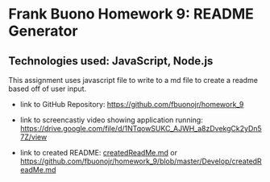 <!-- # Unit 09 Node.js and ES6+ Homework: Good README Generator

When creating an open source project on GitHub, it is important to have a quality README with information about the app--what is the app for, how to use the app, how to install it, how to report issues, and how to make contributions so that other developers are more likely to use and contribute to the success of the project. A command-line application will allow for quick and easy generation of a project README to get started quickly. This will allow a project creator to spend more time working on finishing the project and less time creating a good README.

Your task is to create a command-line application that dynamically generates a professional README.md from a user's input using the [Inquirer package](https://www.npmjs.com/package/inquirer). Review the [Good README guide](../../01-HTML-Git-CSS/04-Supplemental/Good-README-Guide/README.md) as a reminder of everything that a quality, professional README contains. The application will be invoked with the following command:

```
node index.js
```

Because this is a command-line application that won’t be deployed, you’ll also need to provide a link to a walkthrough video that demonstrates the functionality of your application. Revisit the Screencastify Tutorial in the prework as a refresher on how to record video from your computer.

## User Story

```
AS A developer
I WANT a README generator
SO THAT can quickly create a professional README for a new project
```

## Acceptance Criteria

```md
GIVEN a command-line application that accepts user input
WHEN I am prompted for information about my application repository
THEN a quality, professional README.md is generated with the title of your project and sections entitled Description, Table of Contents, Installation, Usage, License, Contributing, Tests, and Questions
WHEN I enter my project title
THEN this is displayed as the title of the README
WHEN I enter a description, installation instructions, usage information, contribution guidelines, and test instructions
THEN this information is added to the sections of the README entitled Description, Installation, Usage, Contributing, and Tests
WHEN I choose a license for my application from a list of options
THEN a badge for that license is added hear the top of the README and a notice is added to the section of the README entitled License that explains which license the application is covered under
WHEN I enter my GitHub username
THEN this is added to the section of the README entitled Questions, with a link to my GitHub profile
WHEN I enter my email address
THEN this is added to the section of the README entitled Questions, with instructions on how to reach me with additional questions
WHEN I click on the links in the Table of Contents
THEN I am taken to the corresponding section of the README
```

## Minimum Application Requirements

* Meets [Submission Requirements](#submission-requirements) in the following section.

* Functional application.

* GitHub repository with a unique name and a README describing project.

* The generated README includes the following sections: 

  * Title
  * Description
  * Table of Contents
  * Installation
  * Usage
  * License
  * Contributing
  * Tests
  * Questions

* The generated README includes 1 badge that's specific to the repository.


## Submission Requirements

Because this is a CLI App, there will be no need to deploy it to Heroku. This time, though, you need to include a video showing us that you got the app working with no bugs. You should include a link to the video in your application's `README.md` file.

* Create a `.gitignore` file and include `node_modules/` and `.DS_Store/`.

* `node_modules` is not tracked and uploaded to GitHub. (Hint: It is easy if you create your `.gitignore` file before installing dependencies with npm.)

* Repo **MUST** include `package.json` with required dependencies. (Hint: Run `npm init` when you first setup the project before installing any dependencies.)

* Include a video of the typical user flow through your application. This includes views of the prompts and the responses after their selection.

* Include any other screenshots you deem necessary to help someone who has never been introduced to your application understand the purpose and function of it. This is how you will communicate to potential employers/other developers in the future what you built and why, and to show how it works.

* Because screenshots (and well-written READMEs) are extremely important in the context of GitHub, this will be part of the grading.

## Commit Early and Often

One of the most important skills to master as a web developer is version control. Building the habit of committing via Git is important for two reasons:

* Your commit history is a signal to employers that you are actively working on projects and learning new skills.

* Your commit history allows you to revert your code base in the event that you need to return to a previous state.

Follow these guidelines for committing:

* Make single-purpose commits for related changes to ensure a clean, manageable history. If you are fixing two issues, make two commits.

* Write descriptive, meaningful commit messages so that you and anyone else looking at your repository can easily understand its history.

* Don't commit half-done work, for the sake of your collaborators (and your future self!).

* Test your application before you commit to ensure functionality at every step in the development process.

We would like you to have more than 200 commits by graduation, so commit early and often!

## Submission on BCS

You are required to submit the following:

* A walkthrough video demonstrating the functionality of the application. 

* A sample README.md file for a project repository generated using your application.

* The URL of the GitHub repository. Give the repository a unique name and include a README describing the project.
 -->

# Frank Buono Homework 9: README Generator

## Technologies used: JavaScript, Node.js

This assignment uses javascript file to write to a md file to create a readme based off of user input.

* link to GitHub Repository: https://github.com/fbuonojr/homework_9

* link to screencastiy video showing application running: https://drive.google.com/file/d/1NTqowSUKC_AJWH_a8zDvekgCk2yDn57Z/view

* link to created README: [createdReadMe.md](./Develop/createdReadMe.md) or https://github.com/fbuonojr/homework_9/blob/master/Develop/createdReadMe.md
